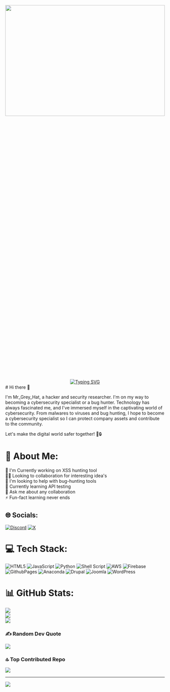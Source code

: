 <p align="center"><img src="https://github.com/user-attachments/assets/dfaa0f94-5333-481b-a806-eaa0ea1e7f2f" width="100%" height="30%"/></p>
<div align="center">
  <a href="https://git.io/typing-svg">
    <img src="https://readme-typing-svg.demolab.com?font=Fira+Code&pause=1000&color=22F700&width=435&lines=Learning+to+Secure...!" alt="Typing SVG" />
  </a>
</div>
# Hi there 👋

I'm Mr_Grey_Hat, a hacker and security researcher. I'm on my way to becoming a cybersecurity specialist or a bug hunter. Technology has always fascinated me, and I've immersed myself in the captivating world of cybersecurity. From malwares to viruses and bug hunting, I hope to become a cybersecurity specialist so I can protect company assets and contribute to the community.

Let's make the digital world safer together! 🚀🔒

# 💫 About Me:
🔭 I'm Currently working on XSS hunting tool<br>👯‍♂️ Looking to collaboration for interesting idea's<br>🤝 I'm looking to help with bug-hunting tools<br>🌱 Currently learning API testing<br>💬 Ask me about any collaboration<br>⚡ Fun-fact learning never ends<br>


## 🌐 Socials:
[![Discord](https://img.shields.io/badge/Discord-%237289DA.svg?logo=discord&logoColor=white)](https://discord.gg/https://discord.gg/wQdcMBj7) [![X](https://img.shields.io/badge/X-black.svg?logo=X&logoColor=white)](https://x.com/https://x.com/MrGreyHat07) 

# 💻 Tech Stack:
![HTML5](https://img.shields.io/badge/html5-%23E34F26.svg?style=for-the-badge&logo=html5&logoColor=white) ![JavaScript](https://img.shields.io/badge/javascript-%23323330.svg?style=for-the-badge&logo=javascript&logoColor=%23F7DF1E) ![Python](https://img.shields.io/badge/python-3670A0?style=for-the-badge&logo=python&logoColor=ffdd54) ![Shell Script](https://img.shields.io/badge/shell_script-%23121011.svg?style=for-the-badge&logo=gnu-bash&logoColor=white) ![AWS](https://img.shields.io/badge/AWS-%23FF9900.svg?style=for-the-badge&logo=amazon-aws&logoColor=white) ![Firebase](https://img.shields.io/badge/firebase-%23039BE5.svg?style=for-the-badge&logo=firebase) ![GithubPages](https://img.shields.io/badge/github%20pages-121013?style=for-the-badge&logo=github&logoColor=white) ![Anaconda](https://img.shields.io/badge/Anaconda-%2344A833.svg?style=for-the-badge&logo=anaconda&logoColor=white) ![Drupal](https://img.shields.io/badge/drupal-%230678BE.svg?style=for-the-badge&logo=drupal&logoColor=white) ![Joomla](https://img.shields.io/badge/joomla-%235091CD.svg?style=for-the-badge&logo=joomla&logoColor=white) ![WordPress](https://img.shields.io/badge/WordPress-%23117AC9.svg?style=for-the-badge&logo=WordPress&logoColor=white)
# 📊 GitHub Stats:
![](https://github-readme-stats.vercel.app/api?username=MrGreyHat07&theme=dark&hide_border=false&include_all_commits=true&count_private=false)<br/>
![](https://github-readme-streak-stats.herokuapp.com/?user=MrGreyHat07&theme=dark&hide_border=false)<br/>
![](https://github-readme-stats.vercel.app/api/top-langs/?username=MrGreyHat07&theme=dark&hide_border=false&include_all_commits=true&count_private=false&layout=compact)

### ✍️ Random Dev Quote
![](https://quotes-github-readme.vercel.app/api?type=horizontal&theme=radical)

### 🔝 Top Contributed Repo
![](https://github-contributor-stats.vercel.app/api?username=MrGreyHat07&limit=5&theme=dark&combine_all_yearly_contributions=true)

---
[![](https://visitcount.itsvg.in/api?id=MrGreyHat07&icon=0&color=0)](https://visitcount.itsvg.in)

<!-- Proudly created with GPRM ( https://gprm.itsvg.in ) -->

